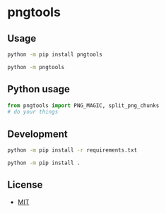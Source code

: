 # pngtools

## Usage

```bash
python -m pip install pngtools

python -m pngtools
```

## Python usage

```python
from pngtools import PNG_MAGIC, split_png_chunks
# do your things
```

## Development

```bash
python -m pip install -r requirements.txt

python -m pip install .
```

## License

- [MIT](LICENSE)
